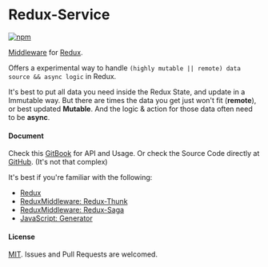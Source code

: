 # Redux-Service

[![npm](https://img.shields.io/npm/v/redux-service.svg)](https://www.npmjs.com/package/redux-service)

[Middleware](http://redux.js.org/docs/advanced/Middleware.html) for [Redux](http://redux.js.org/).

Offers a experimental way to handle `(highly mutable || remote) data source && async logic` in Redux.

It's best to put all data you need inside the Redux State, and update in a Immutable way.
But there are times the data you get just won't fit (**remote**), or best updated **Mutable**.
And the logic & action for those data often need to be **async**.

#### Document

Check this [GitBook](https://thatbean.gitbooks.io/redux-service/content/) for API and Usage.
Or check the Source Code directly at [GitHub](https://github.com/ThatBean/redux-service).
(It's not that complex)

It's best if you're familiar with the following:
 - [Redux](http://redux.js.org/)
 - [ReduxMiddleware: Redux-Thunk](https://www.npmjs.com/package/redux-thunk)
 - [ReduxMiddleware: Redux-Saga](https://www.npmjs.com/package/redux-saga)
 - [JavaScript: Generator](http://redux.js.org/docs/advanced/Middleware.html)

#### License

[MIT](https://wikipedia.org/wiki/MIT_License).
Issues and Pull Requests are welcomed.
